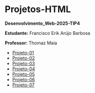 # Projetos-HTML
**Desenvolvimento_Web-2025-TIP4**

**Estudante:** Francisco Erik Arújo Barbosa

**Professor:** Thomaz Maia  

- [Projeto-01](https://erik13639.github.io/Projeto-01/)
- [Projeto-02](https://erik13639.github.io/Projeto-02/)
- [Projeto-03]()
- [Projeto-04]()
- [Projeto-05]()
- [Projeto-06]()
- [Projeto-07]()


